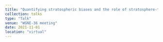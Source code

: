 ```yaml
---
title: "Quantifying stratospheric biases and the role of stratosphere-troposphere coupling in S2S models"
collection: talks
type: "Talk"
venue: "WGNE-36 meeting"
date: 2021-11-01
location: "virtual"
---
```


